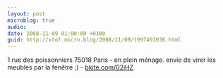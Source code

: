 ```yaml
---
layout: post
microblog: true
audio: 
date: 2008-11-09 01:00:00 +0100
guid: http://xtof.micro.blog/2008/11/09/t997493036.html
---
```

1 rue des poissonniers 75018 Paris - en plein ménage. envie de virer les meubles par la fenêtre ;) - [bkite.com/02iHZ](http://bkite.com/02iHZ)
